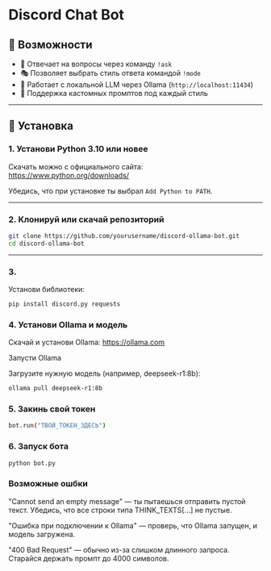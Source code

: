 # Discord Chat Bot

## 🧠 Возможности

- 💬 Отвечает на вопросы через команду `!ask`
- 🎭 Позволяет выбрать стиль ответа командой `!mode`
- 🤖 Работает с локальной LLM через Ollama (`http://localhost:11434`)
- 🔧 Поддержка кастомных промптов под каждый стиль

---

## 🚀 Установка

### 1. Установи Python 3.10 или новее

Скачать можно с официального сайта: https://www.python.org/downloads/

Убедись, что при установке ты выбрал `Add Python to PATH`.

---

### 2. Клонируй или скачай репозиторий

```bash
git clone https://github.com/yourusername/discord-ollama-bot.git
cd discord-ollama-bot
```
---

### 3.
Установи библиотеки:

```bash
pip install discord.py requests
```

### 4. Установи Ollama и модель
Скачай и установи Ollama: https://ollama.com

Запусти Ollama

Загрузите нужную модель (например, deepseek-r1:8b):

```bash
ollama pull deepseek-r1:8b
```

### 5. Закинь свой токен

```bash
bot.run("ТВОЙ_ТОКЕН_ЗДЕСЬ")
```

### 6. Запуск бота

```bash
python bot.py
```



### Возможные ошбки

"Cannot send an empty message" — ты пытаешься отправить пустой текст. Убедись, что все строки типа THINK_TEXTS[...] не пустые.

"Ошибка при подключении к Ollama" — проверь, что Ollama запущен, и модель загружена.

"400 Bad Request" — обычно из-за слишком длинного запроса. Старайся держать промпт до 4000 символов.
